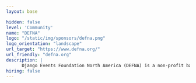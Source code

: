 ```yaml
---
layout: base

hidden: false
level: 'Community'
name: "DEFNA"
logo: "/static/img/sponsors/defna.png"
logo_orientation: "landscape"
url_target: "https://www.defna.org/"
url_friendly: "defna.org"
description: |
      Django Events Foundation North America (DEFNA) is a non-profit based in California USA. It was formed in 2015 at the request of the Django Software Foundation (DSF) to run DjangoCon US. The DSF have licensed DEFNA to run DjangoCon US since 2015. Beyond DjangoCon US we also plan to be involved with other events in North America that cover the education and outreach of Django.
hiring: false
---
```

